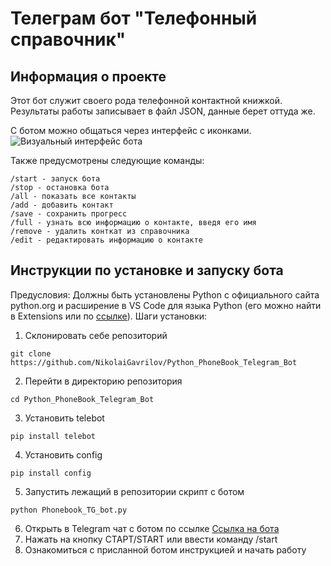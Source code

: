 # Телеграм бот "Телефонный справочник"
## Информация о проекте
Этот бот служит своего рода телефонной контактной книжкой.
Результаты работы записывает в файл JSON, данные берет оттуда же.

С ботом можно общаться через интерфейс с иконками.
![Визуальный интерфейс бота](instruction.jpg)

Также предусмотрены следующие команды: 
```
/start - запуск бота
/stop - остановка бота
/all - показать все контакты
/add - добавить контакт
/save - сохранить прогресс
/full - узнать всю информацию о контакте, введя его имя
/remove - удалить конткат из справочника
/edit - редактировать информацию о контакте
```

## Инструкции по установке и запуску бота
Предусловия: Должны быть установлены Python с официального сайта python.org и расширение в VS Code для языка Python (его можно найти в Extensions или по [ссылке](https://marketplace.visualstudio.com/items?itemName=ms-python.python)).
Шаги установки:
1. Склонировать себе репозиторий
```
git clone https://github.com/NikolaiGavrilov/Python_PhoneBook_Telegram_Bot
```
2. Перейти в директорию репозитория
```
cd Python_PhoneBook_Telegram_Bot
```
3. Установить telebot
```
pip install telebot
```
4. Установить config
```
pip install config
```
5. Запустить лежащий в репозитории скрипт с ботом
```
python Phonebook_TG_bot.py
```
6. Открыть в Telegram чат с ботом по ссылке [Ссылка на бота](https://t.me/Phone_Book_Gavrilov_bot)
7. Нажать на кнопку СТАРТ/START или ввести команду /start
8. Ознакомиться с присланной ботом инструкцией и начать работу
